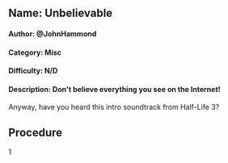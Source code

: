 ## Name: Unbelievable
#### Author: @JohnHammond
#### Category: Misc
#### Difficulty: N/D
#### Description: Don't believe everything you see on the Internet!

Anyway, have you heard this intro soundtrack from Half-Life 3?

## Procedure
1
